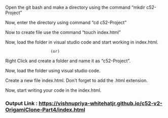 Open the git bash and make a directory using the command “mkdir c52-Project”

Now, enter the directory using command “cd c52-Project”

Now to create file use the command “touch index.html” 

Now, load the folder in visual studio code and start working in index.html.

						(or)
Right Click and create a folder and name it as “c52-Project”.

Now, load the folder using visual studio code.

Create a new file index.html. Don't forget to add the .html extension. 

Now, start writing your code in the index.html.

### Output Link : https://vishnupriya-whitehatjr.github.io/c52-v2-OrigamiClone-Part4/index.html


